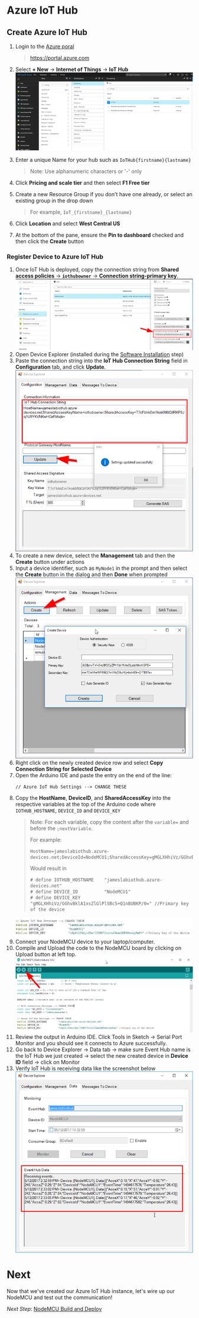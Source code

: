 # Azure IoT Hub

## Create Azure IoT Hub
1. Login to the [Azure poral](https://portal.azure.com) 
   > https://portal.azure.com
  
1. Select **+ New** → **Internet of Things** → **IoT Hub**
![Create AZ IoT Hub](/images/Azure_configuration/Create_IoTHub.png)
1. Enter a unique Name for your hub such as `IoTHub{firstname}{lastname}`
   > Note: Use alphanumeric characters or '-' only
1. Click **Pricing and scale tier** and then select **F1 Free tier**
1. Create a new Resource Group if you don't have one already, or select an existing group in the drop down
   > For example, `IoT_{firstname}_{lastname}`
1. Click **Location** and select **West Central US**
1. At the bottom of the pane, ensure the **Pin to dashboard** checked and then click the **Create** button

### Register Device to Azure IoT Hub
1. Once IoT Hub is deployed, copy the connection string from **Shared access policies** → **`iothubowner`** → **Connection string-primary key**.  
![Grant access to IoT Hub](/images/Azure_configuration/GrantAccess_IoTHub.png)
1. Open Device Explorer (installed during the [Software Installation](1_Software_Installation.md) step)
1. Paste the connection string into the **IoT Hub Connection String** field in **Configuration** tab, and click **Update**. 
![Setting Device Explorer](/images/Azure_configuration/Setting_Device_Explorer.png)
1. To create a new device, select the **Management** tab and then the **Create** button under actions
1. Input a device identifier, such as `MyNode1` in the prompt and then select the **Create** button in the dialog and then **Done** when prompted 
![Create New Device](/images/Azure_configuration/Create_Device.png)
1. Right click on the newly created device row and select **Copy Connection String for Selected Device**
1. Open the Arduino IDE and paste the entry on the end of the line:
   ```
   // Azure IoT Hub Settings --> CHANGE THESE 
   ```
1. Copy the **HostName**, **DeviceID**, and **SharedAccessKey** into the respective variables at the top of the Arduino code where `IOTHUB_HOSTNAME`, `DEVICE_ID` and `DEVICE_KEY`
   > Note: For each variable, copy the content after the `variable=` and before the `;nextVariable`.   
   >  
   > For example: 
   > ```
   > HostName=jameslabiothub.azure-devices.net;DeviceId=NodeMCU1;SharedAccessKey=gMGLXHhiVz/GGhvBklA1xsZlGlPlSBc5+Q1nBUBKP/0= 
   > ```
   > Would result in
   > ```
   > # define IOTHUB_HOSTNAME    "jameslabiothub.azure-devices.net"
   > # define DEVICE_ID          "NodeMCU1"
   > # define DEVICE_KEY         "gMGLXHhiVz/GGhvBklA1xsZlGlPlSBc5+Q1nBUBKP/0=" //Primary key of the device
   > ```
   ![Device Info in Code](/images/Azure_configuration/Device_Info_In_Code.png)
1. Connect your NodeMCU device to your laptop/computer.
1. Compile and Upload the code to the NodeMCU board by clicking on Upload button at left top.
![Upload code](/images/Azure_configuration/Upload_Code_To_Device.png)
1. Review the output in Arduino IDE. Click Tools in Sketch → Serial Port Monitor and you should see it connects to Azure successfully.
1. Go back to Device Explorer → Data tab → make sure Event Hub name is the IoT Hub we just created → select the new created device in **Device ID** field → click on Monitor
1. Verify IoT Hub is receiving data like the screenshot below
![Receiving Data](/images/Azure_configuration/Receiving_IoT_Data.png)
  



# Next
Now that we've created our Azure IoT Hub instance, let's wire up our NodeMCU and test out the communication!

*Next Step*: [NodeMCU Build and Deploy](4_NodeMCU_Build.md)